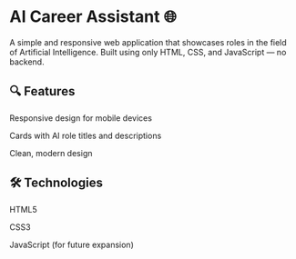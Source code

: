 # AI Career Assistant 🌐
A simple and responsive web application that showcases roles in the field of Artificial Intelligence. Built using only HTML, CSS, and JavaScript — no backend.

## 🔍 Features
Responsive design for mobile devices

Cards with AI role titles and descriptions

Clean, modern design

## 🛠️ Technologies
HTML5

CSS3

JavaScript (for future expansion)
